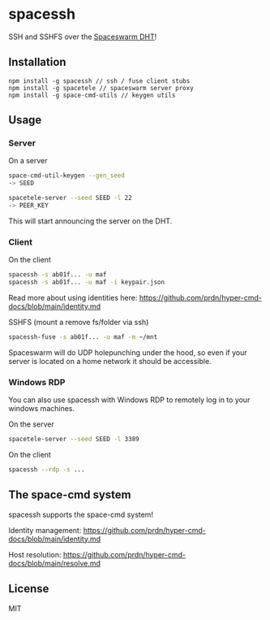 # spacessh

SSH and SSHFS over the [Spaceswarm DHT](https://github.com/samooth/spacedht)!

## Installation
```
npm install -g spacessh // ssh / fuse client stubs
npm install -g spacetele // spaceswarm server proxy
npm install -g space-cmd-utils // keygen utils
```

## Usage

### Server

On a server

```sh
space-cmd-util-keygen --gen_seed
-> SEED

spacetele-server --seed SEED -l 22
-> PEER_KEY
```

This will start announcing the server on the DHT.

### Client

On the client

```sh
spacessh -s ab01f... -u maf
spacessh -s ab01f... -u maf -i keypair.json
```

Read more about using identities here: https://github.com/prdn/hyper-cmd-docs/blob/main/identity.md

SSHFS (mount a remove fs/folder via ssh)

```sh
spacessh-fuse -s ab01f... -u maf -m ~/mnt
```

Spaceswarm will do UDP holepunching under the hood, so even if your server is located on a home network it should be accessible.

### Windows RDP

You can also use spacessh with Windows RDP to remotely log in to your windows machines.

On the server
```sh
spacetele-server --seed SEED -l 3389
```

On the client
```sh
spacessh --rdp -s ...
```

## The space-cmd system

spacessh supports the space-cmd system!

Identity management: https://github.com/prdn/hyper-cmd-docs/blob/main/identity.md

Host resolution: https://github.com/prdn/hyper-cmd-docs/blob/main/resolve.md

## License

MIT
